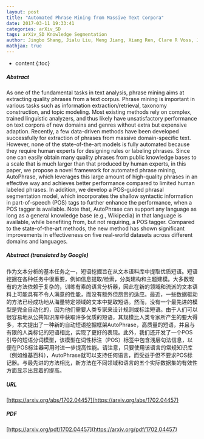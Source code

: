 ```yaml
---
layout: post
title: "Automated Phrase Mining from Massive Text Corpora"
date: 2017-03-11 19:33:41
categories: arXiv_SD
tags: arXiv_SD Knowledge Segmentation
author: Jingbo Shang, Jialu Liu, Meng Jiang, Xiang Ren, Clare R Voss, Jiawei Han
mathjax: true
---
```


* content
{:toc}

##### Abstract
As one of the fundamental tasks in text analysis, phrase mining aims at extracting quality phrases from a text corpus. Phrase mining is important in various tasks such as information extraction/retrieval, taxonomy construction, and topic modeling. Most existing methods rely on complex, trained linguistic analyzers, and thus likely have unsatisfactory performance on text corpora of new domains and genres without extra but expensive adaption. Recently, a few data-driven methods have been developed successfully for extraction of phrases from massive domain-specific text. However, none of the state-of-the-art models is fully automated because they require human experts for designing rules or labeling phrases. Since one can easily obtain many quality phrases from public knowledge bases to a scale that is much larger than that produced by human experts, in this paper, we propose a novel framework for automated phrase mining, AutoPhrase, which leverages this large amount of high-quality phrases in an effective way and achieves better performance compared to limited human labeled phrases. In addition, we develop a POS-guided phrasal segmentation model, which incorporates the shallow syntactic information in part-of-speech (POS) tags to further enhance the performance, when a POS tagger is available. Note that, AutoPhrase can support any language as long as a general knowledge base (e.g., Wikipedia) in that language is available, while benefiting from, but not requiring, a POS tagger. Compared to the state-of-the-art methods, the new method has shown significant improvements in effectiveness on five real-world datasets across different domains and languages.

##### Abstract (translated by Google)
作为文本分析的基本任务之一，短语挖掘旨在从文本语料库中提取优质短语。短语挖掘在各种任务中很重要，例如信息提取/检索，分类建构和主题建模。大多数现有的方法依赖于复杂的，训练有素的语言分析器，因此在新的领域和流派的文本语料上可能具有不令人满意的性能，而没有额外但昂贵的适应。最近，一些数据驱动的方法已经成功地从海量特定领域的文本中提取短语。然而，没有一个最先进的模型是完全自动化的，因为他们需要人类专家来设计规则或标注短语。由于人们可以很容易地从公共知识库中获取许多优质的短语，其规模比人类专家所产生的要大得多，本文提出了一种新的自动短语挖掘框架AutoPhrase，高质量的短语，并且与有限的人类标记的短语相比，实现了更好的表现。此外，我们还开发了一个POS引导的短语分词模型，该模型在词性标注（POS）标签中包含浅层句法信息，以便在POS标注器可用时进一步提高性能。请注意，只要使用该语言的常规知识库（例如维基百科），AutoPhrase就可以支持任何语言，而受益于但不要求POS标记器。与最先进的方法相比，新方法在不同领域和语言的五个实际数据集的有效性方面显示出显着的提高。

##### URL
[https://arxiv.org/abs/1702.04457](https://arxiv.org/abs/1702.04457)

##### PDF
[https://arxiv.org/pdf/1702.04457](https://arxiv.org/pdf/1702.04457)

